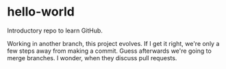 # hello-world
Introductory repo to learn GitHub.

Working in another branch, this project evolves. If I get it right, we're only a few steps away from making a commit. Guess afterwards we're going to merge branches. I wonder, when they discuss pull requests.
